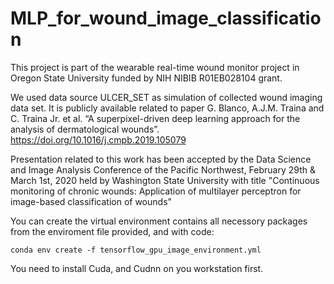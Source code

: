 # MLP_for_wound_image_classification

This project is part of the wearable real-time wound monitor project in Oregon State University funded by NIH NIBIB R01EB028104 grant.

We used data source ULCER_SET as simulation of collected wound imaging data set.  It is publicly available related to paper G. Blanco, A.J.M. Traina and C. Traina Jr. et al.  “A superpixel-driven deep learning approach for the analysis of dermatological wounds”. https://doi.org/10.1016/j.cmpb.2019.105079

Presentation related to this work has been accepted by the Data Science and Image Analysis Conference of the Pacific Northwest, February 29th & March 1st, 2020 held by Washington State University with title "Continuous monitoring of chronic wounds: Application of multilayer perceptron for image-based classification of wounds"

You can create the virtual environment contains all necessory packages from the enviroment file provided, and with code:
```
conda env create -f tensorflow_gpu_image_environment.yml

```

You need to install Cuda, and Cudnn on you workstation first.
